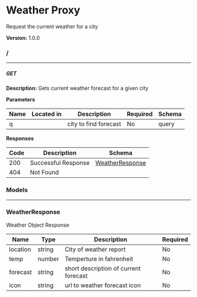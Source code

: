 Weather Proxy
=============
Request the current weather for a city

**Version:** 1.0.0


### /
---
##### ***GET***
**Description:** Gets current weather forecast for a given city

**Parameters**

| Name | Located in | Description | Required | Schema |
| ---- | ---------- | ----------- | -------- | ---- |
| q |  | city to find forecast | No | query |

**Responses**

| Code | Description | Schema |
| ---- | ----------- | ------ |
| 200 | Successful Response | [WeatherResponse](#weatherresponse) |
| 404 | Not Found |  |

### Models
---

### WeatherResponse  

Weather Object Response

| Name | Type | Description | Required |
| ---- | ---- | ----------- | -------- |
| location | string | City of weather report | No |
| temp | number | Temperture in fahrenheit | No |
| forecast | string | short description of current forecast | No |
| icon | string | url to weather forecast icon | No |